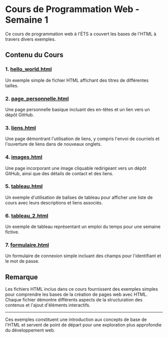 # Cours de Programmation Web - Semaine 1

Ce cours de programmation web à l'ÉTS a couvert les bases de l'HTML à travers divers exemples.

## Contenu du Cours

### 1. [hello_world.html](1-hello_world.html)

Un exemple simple de fichier HTML affichant des titres de différentes tailles.

### 2. [page_personnelle.html](2-page_personnelle.html)

Une page personnelle basique incluant des en-têtes et un lien vers un dépôt GitHub.

### 3. [liens.html](3-liens.html)

Une page démontrant l'utilisation de liens, y compris l'envoi de courriels et l'ouverture de liens dans de nouveaux onglets.

### 4. [images.html](4-images/index.html)

Une page incorporant une image cliquable redirigeant vers un dépôt GitHub, ainsi que des détails de contact et des liens.

### 5. [tableau.html](5-tableau.html)

Un exemple d'utilisation de balises de tableau pour afficher une liste de cours avec leurs descriptions et liens associés.

### 6. [tableau_2.html](6-tableau_2.html)

Un exemple de tableau représentant un emploi du temps pour une semaine fictive.

### 7. [formulaire.html](7-formulaire.html)

Un formulaire de connexion simple incluant des champs pour l'identifiant et le mot de passe.

## Remarque

Les fichiers HTML inclus dans ce cours fournissent des exemples simples pour comprendre les bases de la création de pages web avec HTML. Chaque fichier démontre différents aspects de la structuration des contenus et l'ajout d'éléments interactifs.

---

Ces exemples constituent une introduction aux concepts de base de l'HTML et servent de point de départ pour une exploration plus approfondie du développement web.
